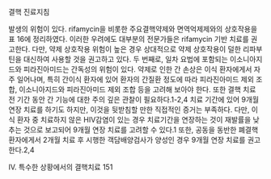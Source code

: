 결핵 진료지침

발생의 위험이 있다. rifamycin을 비롯한 주요결핵약제와 면역억제제와의 상호작용을 표 16에 정리하였다. 이러한 우려에도 대부분의 전문가들은 rifamycin 기반 치료를 권고한다. 다만, 약제 상호작용 위험이 높은 경우 상대적으로 약제 상호작용이 덜한 리파부틴을 대신하여 사용할 것을 권고하고 있다.
두 번째로, 일차 요법에 포함되는 이소니아지드와 피라진아미드는 간독성의 위험이 있다. 약제로 인한 간 손상은 이식 환자에게서 자주 일어나며, 특히 간이식 환자에 있어 환자의 간질환 정도에 따라 피라진아미드 제외 조합, 이소니아지드와 피라진아미드 제외 조합 등을 고려해 보아야 한다. 또한 결핵 치료 전 기간 동안 간 기능에 대한 주의 깊은 관찰이 필요하다.1-2,4 치료 기간에 있어 9개월 연장 치료를 하기도 하지만, 이것을 뒷받침할 만한 직접적인 증거는 부족하다. 다만, 이식 환자 중 치료하지 않은 HIV감염이 있는 경우 치료기간을 연장하는 것이 재발률을 낮추는 것으로 보고되어 9개월 연장 치료를 고려할 수 있다.1 또한, 공동을 동반한 폐결핵 환자에게서 2개월 치료 후 시행한 객담배양검사가 양성인 경우 9개월 연장 치료를 권고한다.2,4

IV. 특수한 상황에서의 결핵치료 <PAGE>151